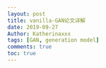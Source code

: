 ```yaml
---
layout: post
title: vanilla-GAN论文详解
date: 2019-09-27
Author: Katherinaxxx 
tags: [GAN, generation model]
comments: true
toc: true
---
```


